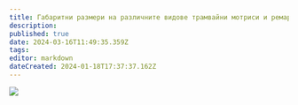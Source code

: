 ```yaml
---
title: Габаритни размери на различните видове трамвайни мотриси и ремаркета
description: 
published: true
date: 2024-03-16T11:49:35.359Z
tags: 
editor: markdown
dateCreated: 2024-01-18T17:37:37.162Z
---
```


<img src="http://46.10.181.183:1518/trinmo/literature/tram-archives/1956.09.11.jpg">